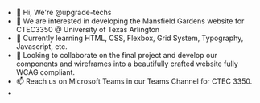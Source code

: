 - 👋 Hi, We're @upgrade-techs
- 👀 We are interested in developing the Mansfield Gardens website for CTEC3350 @ University of Texas Arlington
- 🌱 Currently learning HTML, CSS, Flexbox, Grid System, Typography, Javascript, etc. 
- 💞️ Looking to collaborate on the final project and develop our components and wireframes into a beautifully crafted website fully WCAG compliant.
- 📫 Reach us on Microsoft Teams in our Teams Channel for CTEC 3350.
-

<!---
upgrade-techs/upgrade-techs is a ✨ special ✨ repository because its `README.md` (this file) appears on your GitHub profile.
You can click the Preview link to take a look at your changes.
--->
